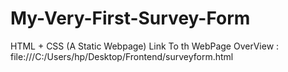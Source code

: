 # My-Very-First-Survey-Form
HTML + CSS (A Static Webpage)
Link To th WebPage OverView : file:///C:/Users/hp/Desktop/Frontend/surveyform.html
